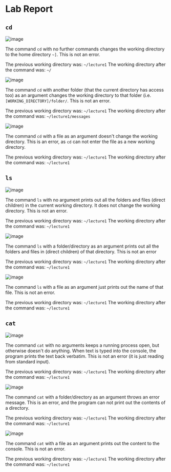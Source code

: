 # Lab Report

## `cd`
![image](https://github.com/AskewParity/cse15l-lab-reports/assets/87111319/4749c700-8eae-4447-b71e-f28c686904d1)

The command `cd` with no further commands changes the working directory to the home directory `~]`. This is not an error.

The previous working directory was: `~/lecture1`
The working directory after the command was: `~/`

![image](https://github.com/AskewParity/cse15l-lab-reports/assets/87111319/b55e5033-6209-4907-a8b9-e4f9be09e532)

The command `cd` with another folder (that the current directory has access too) as an argument changes the working directory to that folder (i.e. `[WORKING_DIRECTORY]/folder/`. This is not an error.

The previous working directory was: `~/lecture1`
The working directory after the command was: `~/lecture1/messages`

![image](https://github.com/AskewParity/cse15l-lab-reports/assets/87111319/51d82f47-23ac-4182-a59d-2e486903d3ed)

The command `cd` with a file as an argument doesn't change the working directory. This is an error, as `cd` can not enter the file as a new working directory.

The previous working directory was: `~/lecture1`
The working directory after the command was: `~/lecture1`

## `ls`

![image](https://github.com/AskewParity/cse15l-lab-reports/assets/87111319/dff3a56e-af4a-4445-b3a4-b604ccc61262)

The command `ls` with no argument prints out all the folders and files (direct children) in the current working directory. It does not change the working directory. This is not an error.

The previous working directory was: `~/lecture1`
The working directory after the command was: `~/lecture1`

![image](https://github.com/AskewParity/cse15l-lab-reports/assets/87111319/9a189de1-99b1-4d7d-a62c-bfbf6656b669)

The command `ls` with a folder/directory as an argument prints out all the folders and files in (direct children) of that directory. This is not an error

The previous working directory was: `~/lecture1`
The working directory after the command was: `~/lecture1`

![image](https://github.com/AskewParity/cse15l-lab-reports/assets/87111319/0fb57c69-a041-4f5b-b2aa-ec644cd27b7b)

The command `ls` with a file as an argument just prints out the name of that file. This is not an error. 

The previous working directory was: `~/lecture1`
The working directory after the command was: `~/lecture1`

## `cat`

![image](https://github.com/AskewParity/cse15l-lab-reports/assets/87111319/052c75fb-5453-468d-bdc9-82c8ddfdd5b5)

The command `cat` with no arguments keeps a running process open, but otherwise doesn't do anything. When text is typed into the console, the program prints the text back verbatim. This is not an error (it is just reading from standard input).

The previous working directory was: `~/lecture1`
The working directory after the command was: `~/lecture1`

![image](https://github.com/AskewParity/cse15l-lab-reports/assets/87111319/b7f9c915-c535-4efd-aeb6-1a4a942c5b3a)

The command `cat` with a folder/directory as an argument throws an error message. This is an error, and the program can not print out the contents of a directory.

The previous working directory was: `~/lecture1`
The working directory after the command was: `~/lecture1`

![image](https://github.com/AskewParity/cse15l-lab-reports/assets/87111319/e906508f-048f-4b25-b3c6-17e905ecefbc)

The command `cat` with a file as an argument prints out the content to the console. This is not an error.

The previous working directory was: `~/lecture1`
The working directory after the command was: `~/lecture1`


